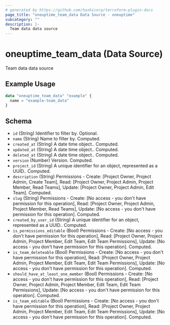 ```yaml
---
# generated by https://github.com/hashicorp/terraform-plugin-docs
page_title: "oneuptime_team_data Data Source - oneuptime"
subcategory: ""
description: |-
  Team data data source
---
```


# oneuptime_team_data (Data Source)

Team data data source

## Example Usage

```terraform
data "oneuptime_team_data" "example" {
  name = "example-team_data"
}
```

## Schema

- `id` (String) Identifier to filter by. Optional.
- `name` (String) Name to filter by. Computed.
- `created_at` (String) A date time object.. Computed.
- `updated_at` (String) A date time object.. Computed.
- `deleted_at` (String) A date time object.. Computed.
- `version` (Number) Version. Computed.
- `project_id` (String) A unique identifier for an object, represented as a UUID.. Computed.
- `description` (String) Permissions - Create: [Project Owner, Project Admin, Create Team], Read: [Project Owner, Project Admin, Project Member, Read Teams], Update: [Project Owner, Project Admin, Edit Team]. Computed.
- `slug` (String) Permissions - Create: [No access - you don't have permission for this operation], Read: [Project Owner, Project Admin, Project Member, Read Teams], Update: [No access - you don't have permission for this operation]. Computed.
- `created_by_user_id` (String) A unique identifier for an object, represented as a UUID.. Computed.
- `is_permissions_editable` (Bool) Permissions - Create: [No access - you don't have permission for this operation], Read: [Project Owner, Project Admin, Project Member, Edit Team, Edit Team Permissions], Update: [No access - you don't have permission for this operation]. Computed.
- `is_team_deleteable` (Bool) Permissions - Create: [No access - you don't have permission for this operation], Read: [Project Owner, Project Admin, Project Member, Edit Team, Edit Team Permissions], Update: [No access - you don't have permission for this operation]. Computed.
- `should_have_at_least_one_member` (Bool) Permissions - Create: [No access - you don't have permission for this operation], Read: [Project Owner, Project Admin, Project Member, Edit Team, Edit Team Permissions], Update: [No access - you don't have permission for this operation]. Computed.
- `is_team_editable` (Bool) Permissions - Create: [No access - you don't have permission for this operation], Read: [Project Owner, Project Admin, Project Member, Edit Team, Edit Team Permissions], Update: [No access - you don't have permission for this operation]. Computed.
